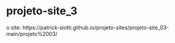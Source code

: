 <h1>projeto-site_3</h1>
<p>o site: https://patrick-siotti.github.io/projeto-sites/projeto-site_03-main/projeto%2003/</p>
